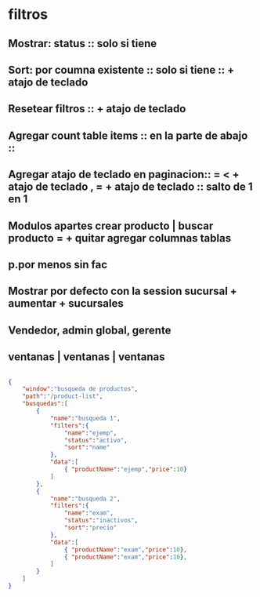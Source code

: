 # filtros
## Mostrar: status :: solo si tiene
## Sort: por coumna existente :: solo si tiene :: + atajo de teclado
## Resetear filtros :: + atajo de teclado
## Agregar count table items :: en la parte de abajo :: 
## Agregar atajo de teclado en paginacion:: = < + atajo de teclado , = + atajo de teclado :: salto de 1 en 1
## Modulos apartes crear producto | buscar producto = + quitar agregar columnas tablas

## p.por menos sin fac

## Mostrar por defecto con la session sucursal + aumentar + sucursales

## Vendedor, admin global, gerente
## ventanas | ventanas    | ventanas
```json

{
    "window":"busqueda de productos",
    "path":"/product-list",
    "busquedas":[
        {
            "name":"busqueda 1",
            "filters":{
                "name":"ejemp",
                "status":"activo",
                "sort":"name"
            },
            "data":[
                { "productName":"ejemp","price":10}
            ]
        },
        {
            "name":"busqueda 2",
            "filters":{
                "name":"exam",
                "status":"inactivos",
                "sort":"precio"
            },
            "data":[
                { "productName":"exam","price":10},
                { "productName":"exam","price":10},
            ]
        }
    ]
}

```